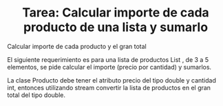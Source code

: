 <h1 align="center">Tarea: Calcular importe de cada producto de una lista y sumarlo</h1>
<p>Calcular importe de cada producto y el gran total</p>
<p>El siguiente requerimiento es para una lista de productos List<Producto> , de 3 a 5 elementos, se pide calcular el importe (precio por cantidad) y sumarlos.</p>
<p>La clase Producto debe tener el atributo precio del tipo double y cantidad int, entonces utilizando stream convertir la lista de productos en el gran total del tipo double.</p>
